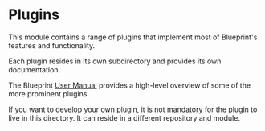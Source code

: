 # Plugins

This module contains a range of plugins that implement most of Blueprint's features and functionality.

Each plugin resides in its own subdirectory and provides its own documentation.

The Blueprint [User Manual](../docs/manual/plugins.md) provides a high-level overview of some of the more prominent plugins.

If you want to develop your own plugin, it is not mandatory for the plugin to live in this directory.  It can reside in a different repository and module.